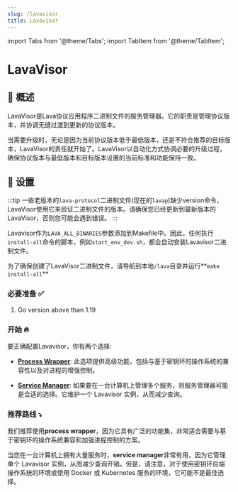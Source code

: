 ```yaml
---
slug: /lavavisor
title: Lavavisor
---
```



import Tabs from '@theme/Tabs';
import TabItem from '@theme/TabItem';

# **LavaVisor**


## 📄 概述
LavaVisor是Lava协议应用程序二进制文件的服务管理器。它的职责是管理协议版本，并协调无缝过渡到更新的协议版本。

当需要升级时，无论是因为当前协议版本低于最低版本，还是不符合推荐的目标版本，LavaVisor的责任就开始了。LavaVisor以自动化方式协调必要的升级过程，确保协议版本与最低版本和目标版本设置的当前标准和功能保持一致。
## 🧰 设置

:::tip
一些老版本的`lava-protocol`二进制文件(现在的`lavap`)缺少version命令，LavaVisor使用它来验证二进制文件的版本。请确保您已经更新到最新版本的LavaVisor，否则您可能会遇到错误。
:::

Lavavisor作为`LAVA_ALL_BINARIES`参数添加到Makefile中。因此，任何执行`install-all`命令的脚本，例如`start_env_dev.sh`，都会自动安装Lavavisor二进制文件。

为了确保创建了LavaVisor二进制文件，请导航到本地`/lava`目录并运行**`make install-all`**


### 必要准备 ✅

1. Go version above than 1.19

### 开始 🔥

要正确配置Lavavisor，你有两个选择:

- [**Process Wrapper**](/lavavisor-wrap): 此选项提供高级功能，包括与基于密钥环的操作系统的兼容性以及对进程的增强控制。

- [**Service Manager**](/lavavisor-services): 如果要在一台计算机上管理多个服务，则服务管理器可能是合适的选择。它维护一个 Lavavisor 实例，从而减少查询。

### 推荐路线 ⤵️
我们推荐使用**process wrapper**，因为它具有广泛的功能集，非常适合需要与基于密钥环的操作系统兼容和加强进程控制的方案。

当您在一台计算机上拥有大量服务时，**service manager**非常有用，因为它管理单个 Lavavisor 实例，从而减少查询开销。但是，请注意，对于使用密钥环后端操作系统的环境或使用 Docker 或 Kubernetes 服务的环境，它可能不是最佳选择。

